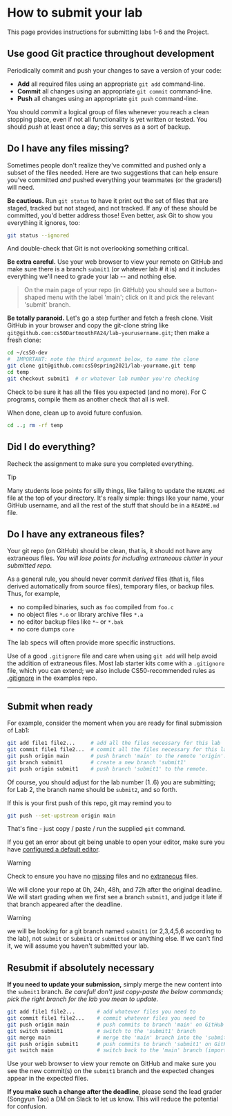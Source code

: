 # How to submit your lab

This page provides instructions for submitting labs 1-6 and the Project.

## Use good Git practice throughout development

Periodically commit and push your changes to save a version of your code:

* **Add** all required files using an appropriate `git add` command-line.
* **Commit** all changes using an appropriate `git commit` command-line.
* **Push** all changes using an appropriate `git push` command-line.

You should *commit* a logical group of files whenever you reach a clean stopping place, even if not all functionality is yet written or tested.
You should *push* at least once a day; this serves as a sort of backup.

## <a id="missing">Do I have any files missing?</a>

Sometimes people don't realize they've committed and pushed only a subset of the files needed.
Here are two suggestions that can help ensure you've committed *and* pushed everything your teammates (or the graders!) will need.

**Be cautious.**
Run `git status` to have it print out the set of files that are staged, tracked but not staged, and not tracked.
If any of these should be committed, you'd better address those!
Even better, ask Git to show you everything it ignores, too:

```bash
git status --ignored
```

And double-check that Git is not overlooking something critical.

**Be extra careful.**
Use your web browser to view your remote on GitHub and make sure there is a branch `submit1` (or whatever lab # it is) and it includes everything we'll need to grade your lab -- and nothing else.

> On the main page of your repo (in GitHub) you should see a button-shaped menu with the label 'main'; click on it and pick the relevant 'submit' branch.

**Be totally paranoid.**
Let's go a step further and fetch a fresh clone.
Visit GitHub in your browser and copy the git-clone string like `git@github.com:cs50DartmouthFA24/lab-yourusername.git`; then make a fresh clone:

```bash
cd ~/cs50-dev
#  IMPORTANT: note the third argument below, to name the clone
git clone git@github.com:cs50spring2021/lab-yourname.git temp
cd temp
git checkout submit1  # or whatever lab number you're checking
```

Check to be sure it has all the files you expected (and no more).
For C programs, compile them as another check that all is well.

When done, clean up to avoid future confusion.

```bash
cd ..; rm -rf temp
```

## Did I do everything?

Recheck the assignment to make sure you completed everything.

> [!TIP]
> Many students lose points for silly things, like failing to update the `README.md` file at the top of your directory.
> It's really simple: things like your name, your GitHub username, and all the rest of the stuff
> that should be in a `README.md` file.

## <a id="extra">Do I have any extraneous files?</a>

Your git repo (on GitHub) should be clean, that is, it should not have any extraneous files.
*You will lose points for including extraneous clutter in your submitted repo.*

As a general rule, you should never commit *derived* files (that is, files derived automatically from source files), temporary files, or backup files.
Thus, for example,

* no compiled binaries, such as `foo` compiled from `foo.c`
* no object files `*.o`  or library archive files `*.a`
* no editor backup files like `*~` or `*.bak`
* no core dumps `core`

The lab specs will often provide more specific instructions.

Use of a good `.gitignore` file and care when using `git add` will help avoid the addition of extraneous files.
Most lab starter kits come with a `.gitignore` file, which you can extend; we also include CS50-recommended rules as [.gitignore](https://github.com/CS50DartmouthFA25/examples/blob/main/.gitignore) in the examples repo.

---

## <a id="submit">Submit when ready</a>

For example, consider the moment when you are ready for final submission of Lab1:

```bash
git add file1 file2...     # add all the files necessary for this lab
git commit file1 file2...  # commit all the files necessary for this lab
git push origin main       # push branch 'main' to the remote 'origin'.
git branch submit1         # create a new branch 'submit1'
git push origin submit1    # push branch 'submit1' to the remote.
```

Of course, you should adjust for the lab number (1..6) you are submitting;
for Lab 2, the branch name should be `submit2`, and so forth.

If this is your first push of this repo, git may remind you to

```bash
git push --set-upstream origin main
```

That's fine - just copy / paste / run the supplied `git` command.

If you get an error about git being unable to open your editor, make sure you have [configured a default editor](https://github.com/CS50DartmouthFA25/home/blob/main/logistics/systems.md#set-editor).

> [!WARNING]
> Check to ensure you have no [missing](#missing) files and no [extraneous](#extra) files.

We will clone your repo at 0h, 24h, 48h, and 72h after the original deadline.
We will start grading when we first see a branch `submit1`, and judge it late if that branch appeared after the deadline.

> [!WARNING]
> we will be looking for a git branch named `submit1` (or 2,3,4,5,6 according to the lab), not `submit` or `Submit1` or `submitted` or anything else. If we can't find it, we will assume you haven't submitted your lab.

## <a id="resubmit">Resubmit if absolutely necessary</a>

**If you need to update your submission,** simply merge the new content into the `submit1` branch.
*Be careful! don't just copy-paste the below commands; pick the right branch for the lab you mean to update.*

```bash
git add file1 file2...       # add whatever files you need to 
git commit file1 file2...    # commit whatever files you need to
git push origin main         # push commits to branch 'main' on GitHub remote
git switch submit1           # switch to the 'submit1' branch
git merge main               # merge the 'main' branch into the 'submit1' branch
git push origin submit1      # push commits to branch 'submit1' on GitHub remote
git switch main              # switch back to the 'main' branch (important!)
```

Use your web browser to view your remote on GitHub and make sure you see the new commit(s) on the `submit1` branch and the expected changes appear in the expected files.

**If you make such a change after the deadline**, please send the lead grader (Songyun Tao) a DM on Slack to let us know.
This will reduce the potential for confusion.
